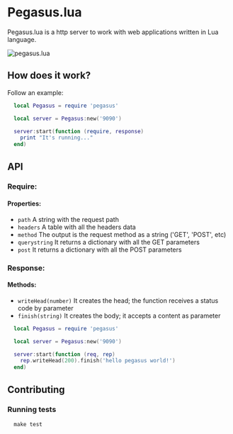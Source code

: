 # Pegasus.lua
Pegasus.lua is a http server to work with web applications written in Lua language.

![pegasus.lua](http://evandrolg.github.io/pegasus.lua/pegasus.lua.svg)

## How does it work?
Follow an example:
```lua
  local Pegasus = require 'pegasus'

  local server = Pegasus:new('9090')

  server:start(function (require, response) 
    print "It's running..."
  end)
```

## API
### Require:
#### Properties:
* <code>path</code> A string with the request path
* <code>headers</code> A table with all the headers data
* <code>method</code> The output is the request method as a string ('GET', 'POST', etc)
* <code>querystring</code> It returns a dictionary with all the GET parameters
* <code>post</code> It returns a dictionary with all the POST parameters

### Response:
#### Methods:
* <code>writeHead(number)</code> It creates the head; the function receives a status code by parameter
* <code>finish(string)</code> It creates the body; it accepts a content as parameter

```lua
  local Pegasus = require 'pegasus'

  local server = Pegasus:new('9090')

  server:start(function (req, rep)
    rep.writeHead(200).finish('hello pegasus world!')
  end)
```

## Contributing
### Running tests
```shell
  make test
```
